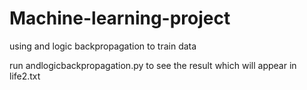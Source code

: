 # Machine-learning-project
using and logic backpropagation to train data 

run andlogicbackpropagation.py to see the result which will appear in life2.txt
